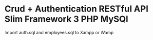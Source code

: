 # Crud + Authentication RESTful API Slim Framework 3 PHP MySQl

Import auth.sql and employees.sql to Xampp or Wamp

